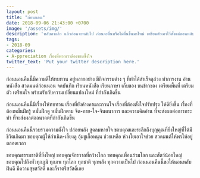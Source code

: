 ```yaml
---
layout: post
title: "ก่อนนอน"
date: 2018-09-06 21:43:00 +0700
image: '/assets/img/'
description: 'หลับตาแล้ว แล้วก่อนจะหลับไป ก่อนจะตื่นหรือไม่ตื่นขึ้นมาใหม่ เตรียมตัวเอาไว้ตั้งแต่ตอนหลับตา'
tags:
- 2018-09
categories:
- A-ppreciation เรื่องที่พวกเราต้องซาบซึ้งใจ
twitter_text: 'Put your twitter description here.'
---
```

ก่อนนอนคืนนี้มีความดีให้ทบทวน อยู่หลายอย่าง มีกิจกรรมต่าง ๆ ที่ทำได้สำเร็จลุล่วง ทำการงาน อ่านหนังสือ สวดมนต์ก่อนนอน จดบันทึก เรียนหนังสือ เรียนภาษา เก็บของ ขนข้าวของ เตรียมพื้นที่ เตรียมตัว เตรียมใจ พร้อมรับกับความเปลี่ยนแปลงใหม่ ที่กำลังเกิดขึ้น

ก่อนนอนคืนนี้มีเรื่องให้ทบทวน เรื่องที่ยังค้างคาและกวนใจ เรื่องที่ต้องตั้งใจปรับปรุง ให้ดียิ่งขึ้น เรื่องที่ต้องหมั่นฝึกรู้ หมั่นฝึกดู หมั่นฝึกตาม จิต-กาย-ใจ-จินตนาการ และความคิดอ่าน ที่จะส่งผลต่อการกระทำ ที่จะส่งผลต่ออนาคตที่กำลังเกิดขึ้น

ก่อนนอนคืนนี้รวบรวมความตั้งใจ ปล่อยพลัง สูดลมหายใจ ขอบคุณและระลึกถึงบุญคุณที่ยิ่งใหญ่ที่ได้มีชีวิตเกิดมา ขอบคุณผู้ให้กำเนิด-เลี้ยงดู อุ้มชูเกื้อหนุน ช่วยเหลือ ห่วงใยเอาใจช่วย สวดมนต์ให้พรให้อยู่ตลอดเวลา

ขอบคุณธรรมชาติที่ยิ่งใหญ่ ขอบคุณจักรวาลที่กว้างไกล ขอบคุณเพื่อนร่วมโลก และสัตว์น้อยใหญ่ ขอบคุณไปถึงทั่วทุกภูมิ ทุกภพ ทุกโลก ทุกชาติ ทุกพลัง ทุกความเป็นไป ก่อนนอนคืนนี้ขอให้นอนหลับฝันดี มีความสุขสวัสดี และก็ราตรีสวัสดิ์เอย
